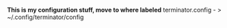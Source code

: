 **This is my configuration stuff, move to where labeled**
terminator.config - > ~/.config/terminator/config
